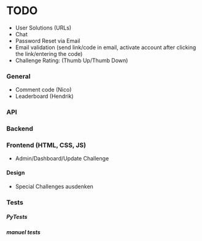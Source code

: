 # TODO

* User Solutions (URLs)
* Chat
* Password Reset via Email
* Email validation (send link/code in email, activate account after clicking the link/entering the code)
* Challenge Rating: (Thumb Up/Thumb Down)

### General
* Comment code (Nico)
* Leaderboard (Hendrik)

### API

### Backend

### Frontend (HTML, CSS, JS)
* Admin/Dashboard/Update Challenge

#### Design
* Special Challenges ausdenken

### Tests
##### PyTests

##### manuel tests